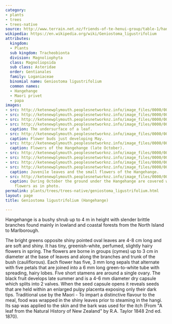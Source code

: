 ```yaml
---
category:
- plants
- trees
- trees-native
source: http://www.terrain.net.nz/friends-of-te-henui-group/table-1/hange-hange.html
wikipedia: https://en.wikipedia.org/wiki/Geniostoma_ligustrifolium
attributes:
  kingdom:
  - Plants
  sub kingdom: Tracheobionta
  division: Magnoliophyta
  class: Magnoliopsida
  sub class: Asteridae
  order: Gentianales
  family: Loganiaceae
  binomial name: Geniostoma ligustrifolium
  common names:
  - Hangehange
  - Maori privet
  - papa
images:
- src: http://ketenewplymouth.peoplesnetworknz.info/image_files/0000/0001/9379/Geniostoma_ligustrifolium___Hangehange-2.JPG
- src: http://ketenewplymouth.peoplesnetworknz.info/image_files/0000/0005/4394/Geniostoma_ligustrifolium_.JPG
- src: http://ketenewplymouth.peoplesnetworknz.info/image_files/0000/0005/4409/Geniostoma_ligustrifolium__Hangehange_-001.JPG
- src: http://ketenewplymouth.peoplesnetworknz.info/image_files/0000/0005/4414/Geniostoma_ligustrifolium__Hangehange_.JPG
  caption: The undersurface of a leaf.
- src: http://ketenewplymouth.peoplesnetworknz.info/image_files/0000/0005/4429/Geniostoma_ligustrifolium__Hangehange_.JPG
  caption: Flower buds just developing May.
- src: http://ketenewplymouth.peoplesnetworknz.info/image_files/0000/0012/6688/Geniostoma_ligustrifolium__Hangehange_-001.JPG
  caption: Flowers of the Hangehange (late October).
- src: http://ketenewplymouth.peoplesnetworknz.info/image_files/0000/0012/6683/Geniostoma_ligustrifolium__Hangehange_.JPG
- src: http://ketenewplymouth.peoplesnetworknz.info/image_files/0000/0001/4054/flowers_Geniostoma_ligustrifolium__Hangehange-4.JPG
- src: http://ketenewplymouth.peoplesnetworknz.info/image_files/0000/0012/6703/Geniostoma_ligustrifolium__Hangehange_-004.JPG
- src: http://ketenewplymouth.peoplesnetworknz.info/image_files/0000/0001/4044/Geniostoma_ligustrifolium__Hangehange.JPG
  caption: Juvenile leaves and the small flowers of the Hangehange.
- src: http://ketenewplymouth.peoplesnetworknz.info/image_files/0000/0001/4049/Geniostoma_ligustrifolium__Hangehange-2.JPG
  caption: During October the ground under the Hangehange are covered with  fallen
    flowers as in photo.
permalink: plants/trees/trees-native/geniostoma_ligustrifolium.html
layout: page
title: Geniostoma ligustrifolium (Hangehange)

---
```

Hangehange is a bushy shrub up to 4 m in height with slender brittle branches found mainly in lowland and coastal forests from the North Island to Marlborough.

The bright greens opposite shiny pointed oval leaves are 4-8 cm long and are soft and shiny. 
It has tiny, greenish-white, perfumed, slightly hairy flowers in spring. The flowers are borne in groups (cymes) up to 3 cm in diameter at the base of leaves and along the branches and trunk of the bush (cauliflorous). Each flower has five, 3 mm long sepals that alternate with five petals that are joined into a 6 mm long green-to-white tube with spreading, hairy lobes. Five short stamens are around a single ovary. The black fruit develops late summer and is a 4-6 mm diameter dry capsule which splits into 2 valves. When the seed capsule opens it reveals seeds that are held within an enlarged pulpy placenta exposing only their dark tips.
Traditional use by the Maori - To impart a distinctive flavour to the meal, food was wrapped in the shiny leaves prior to steaming in the hangi. Its sap was applied to the skin and the bark was used for the itch (From "A leaf from the Natural History of New Zealand" by R.A. Taylor 1848 2nd ed. 1870).
